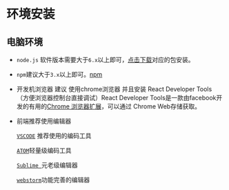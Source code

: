 # 环境安装

## 电脑环境

- `node.js` 软件版本需要大于`6.x`以上即可，[点击下载](https://nodejs.org/en/)对应的包安装。

- `npm`建议大于`3.x`以上即可。[npm](https://www.npmjs.com/)

- 开发机浏览器 建议 使用chrome浏览器 并且安装 React Developer Tools（方便浏览器控制台直接调试）React Developer Tools是一款由facebook开发的有用的[Chrome 浏览器扩展](http://www.cnplugins.com/)，可以通过 Chrome Web存储获取。

- 前端推荐使用编辑器

  [`VSCODE`](https://code.visualstudio.com/) 推荐使用的编码工具

  [`ATOM`](https://atom.io/)轻量级编码工具

  [`Sublime `](http://rj.baidu.com/soft/detail/25836.html?ald)元老级编辑器

  [`webstorm`](http://www.jetbrains.com/webstorm/)功能完善的编辑器